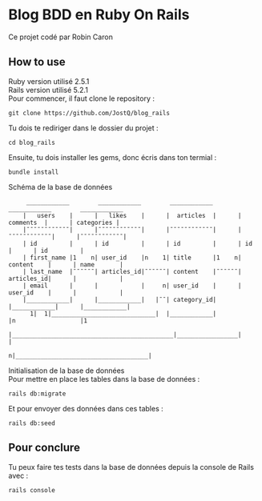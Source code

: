# Blog BDD en Ruby On Rails
Ce projet codé par Robin Caron

## How to use
Ruby version utilisé 2.5.1 <br/>
Rails version utilisé 5.2.1 <br/>
Pour commencer, il faut clone le repository :

`git clone https://github.com/JostQ/blog_rails`<br/>

Tu dois te rediriger dans le dossier du projet :

`cd blog_rails`<br/>

Ensuite, tu dois installer les gems, donc écris dans ton termial :

`bundle install`<br/>

Schéma de la base de données
```
     ____________        ____________        ____________        ____________        ____________ 
    |   users    |      |   likes    |      |  articles  |      |  comments  |      | categories | 
    |¯¯¯¯¯¯¯¯¯¯¯¯|      |¯¯¯¯¯¯¯¯¯¯¯¯|      |¯¯¯¯¯¯¯¯¯¯¯¯|      |¯¯¯¯¯¯¯¯¯¯¯¯|      |¯¯¯¯¯¯¯¯¯¯¯¯|
    | id         |      | id         |      | id         |      | id         |      | id         |
    | first_name |1    n| user_id    |n    1| title      |1    n| content    |      | name       |
    | last_name  |¯¯¯¯¯¯| articles_id|¯¯¯¯¯¯| content    |¯¯¯¯¯¯| articles_id|      |            |
    | email      |      |            |     n| user_id    |      | user_id    |      |            |
    |____________|      |____________|   |¯¯| category_id|      |____________|      |____________|
      1|  1|_____________________________|  |____________|             |n                  |1
       |_____________________________________________|_________________|                   |
                                                    n|_____________________________________|

```
Initialisation de la base de données <br/>
Pour mettre en place les tables dans la base de données :

`rails db:migrate`<br/>

Et pour envoyer des données dans ces tables :

`rails db:seed`<br/>

## Pour conclure
Tu peux faire tes tests dans la base de données depuis la console de Rails avec :

`rails console`
